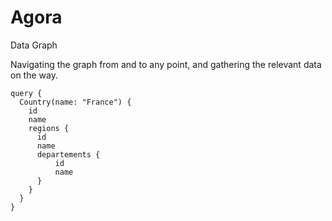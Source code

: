 # Agora
Data Graph


Navigating the graph from and to any point, and gathering the relevant data on the way.

```
query {
  Country(name: "France") {
    id
    name
    regions {
      id
      name
      departements {
          id
          name
      }
    }
  }
}
```
